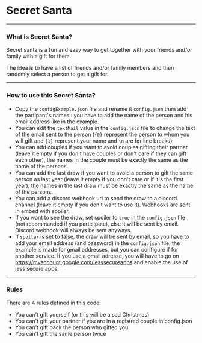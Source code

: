# Secret Santa

---

### What is Secret Santa?

Secret santa is a fun and easy way to get together with your friends and/or family with a gift for them.

The idea is to have a list of friends and/or family members and then randomly select a person to get a gift for.

---

### How to use this Secret Santa?

- Copy the `configExample.json` file and rename it `config.json` then add the partipant's names : you have to add the name of the person and his email address like in the example.
- You can edit the `textMail` value in the `config.json` file to change the text of the email sent to the person (`{0}` represent the person to whom you will gift and `{1}` represent your name and `\n` are for line breaks).
- You can add couples if you want to avoid couples gifting their partner (leave it empty if you don't have couples or don't care if they can gift each other), the names in the couple must be exactly the same as the name of the persons.
- You can add the last draw if you want to avoid a person to gift the same person as last year (leave it empty if you don't care or if it's the first year), the names in the last draw must be exactly the same as the name of the persons.
- You can add a discord webhook url to send the draw to a discord channel (leave it empty if you don't want to use it). Webhooks are sent in embed with spoiler.
- If you want to see the draw, set spoiler to `true` in the `config.json` file (not recommanded if you participate), else it will be sent by email. Discord webhook will always be sent anyways.
- If `spoiler` is set to false, the draw will be sent by email, so you have to add your email address (and password) in the `config.json` file, the example is made for gmail addresses, but you can configure if for another service. If you use a gmail adresse, you will have to go on https://myaccount.google.com/lesssecureapps and enable the use of less secure apps.

---

### Rules

There are 4 rules defined in this code:

- You can't gift yourself (or this will be a sad Christmas)
- You can't gift your partner if you are in a registred couple in config.json
- You can't gift back the person who gifted you
- You can't gift the same person twice


